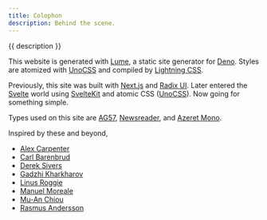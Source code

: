 ```yaml
---
title: Colophon
description: Behind the scene.
---
```


{{ description }}

This website is generated with [Lume](https://lume.land), a static site generator for [Deno](https://deno.com). Styles are atomized with [UnoCSS](https://unocss.dev) and compiled by [Lightning CSS](https://lightningcss.dev).

Previously, this site was built with [Next.js](https://nextjs.org) and [Radix UI](https://www.radix-ui.com). Later entered the [Svelte](https://svelte.dev) world using [SvelteKit](https://kit.svelte.dev) and atomic CSS ([UnoCSS](https://unocss.dev)). Now going for something simple.

Types used on this site are [AG57](https://github.com/neueneue/AG57), [Newsreader](https://www.productiontype.com/family/newsreader), and [Azeret Mono](https://azeret.displaay.net).

Inspired by these and beyond,

- [Alex Carpenter](https://alexcarpenter.me/)
- [Carl Barenbrud](https://carlbarenbrug.com)
- [Derek Sivers](https://sive.rs)
- [Gadzhi Kharkharov](https://kkga.me)
- [Linus Roggie](https://linusrogge.com)
- [Manuel Moreale](https://manuelmoreale.com)
- [Mu-An Chiou](https://muan.co/)
- [Rasmus Andersson](https://rsms.me)
